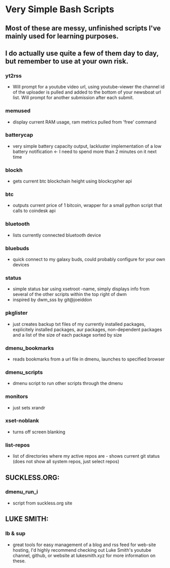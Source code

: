 Very Simple Bash Scripts
=====================================

## Most of these are messy, unfinished scripts I've mainly used for learning purposes. 
## I do actually use quite a few of them day to day, but remember to use at your own risk.

### yt2rss 
  - Will prompt for a youtube video url, using youtube-viewer the channel id of the uploader
  is pulled and added to the bottom of your newsboat url list. Will prompt for another 
  submission after each submit.
    
### memused 
  - display current RAM usage, ram metrics pulled from 'free' command

### batterycap 
  - very simple battery capacity output, lackluster implementation of a low battery 
  notification <- I need to spend more than 2 minutes on it next time

### blockh
  - gets current btc blockchain height using blockcypher api

### btc 
  - outputs current price of 1 bitcoin, wrapper for a small python script that calls to
  coindesk api

### bluetooth 
  - lists currently connected bluetooth device

### bluebuds 
  - quick connect to my galaxy buds, could probably configure for your own devices

### status 
  - simple status bar using xsetroot -name, simply displays info from several of the 
  other scripts within the top right of dwm
  - inspired by dwm_sss by git@joeiddon
            
### pkglister 
  - just creates backup txt files of my currently installed packages, explicitely 
  installed packages, aur packages, non-dependent packages and a list of the size 
  of each package sorted by size

### dmenu_bookmarks 
  - reads bookmarks from a url file in dmenu, launches to specified browser

### dmenu_scripts 
  - dmenu script to run other scripts through the dmenu

### monitors 
  - just sets xrandr

### xset-noblank 
  - turns off screen blanking

### list-repos 
  - list of directories where my active repos are - shows current git status 
  (does not show all system repos, just select repos)

SUCKLESS.ORG:
-------------
                                                                    
### dmenu_run_i 
  - script from suckless.org site


LUKE SMITH:
-----------

### lb & sup 
  - great tools for easy management of a blog and rss feed for web-site hosting, I'd
  highly recommend checking out Luke Smith's youtube channel, github, or website
  at lukesmith.xyz for more information on these.
